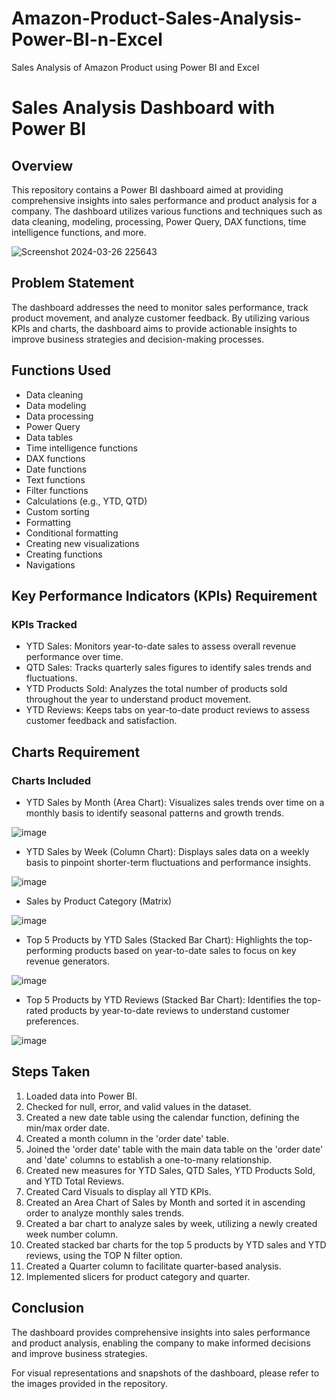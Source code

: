 # Amazon-Product-Sales-Analysis-Power-BI-n-Excel
Sales Analysis of Amazon Product using Power BI and Excel


# Sales Analysis Dashboard with Power BI

## Overview

This repository contains a Power BI dashboard aimed at providing comprehensive insights into sales performance and product analysis for a company. The dashboard utilizes various functions and techniques such as data cleaning, modeling, processing, Power Query, DAX functions, time intelligence functions, and more.


![Screenshot 2024-03-26 225643](https://github.com/rahulmaurya255/Student-Scores-Machine-learning/assets/155320538/1793f2ad-6717-40d9-b035-9e19234f1bc2)


## Problem Statement

The dashboard addresses the need to monitor sales performance, track product movement, and analyze customer feedback. By utilizing various KPIs and charts, the dashboard aims to provide actionable insights to improve business strategies and decision-making processes.

## Functions Used

- Data cleaning
- Data modeling
- Data processing
- Power Query
- Data tables
- Time intelligence functions
- DAX functions
- Date functions
- Text functions
- Filter functions
- Calculations (e.g., YTD, QTD)
- Custom sorting
- Formatting
- Conditional formatting
- Creating new visualizations
- Creating functions
- Navigations

## Key Performance Indicators (KPIs) Requirement

### KPIs Tracked

- YTD Sales: Monitors year-to-date sales to assess overall revenue performance over time.
- QTD Sales: Tracks quarterly sales figures to identify sales trends and fluctuations.
- YTD Products Sold: Analyzes the total number of products sold throughout the year to understand product movement.
- YTD Reviews: Keeps tabs on year-to-date product reviews to assess customer feedback and satisfaction.

## Charts Requirement

### Charts Included

- YTD Sales by Month (Area Chart): Visualizes sales trends over time on a monthly basis to identify seasonal patterns and growth trends.
  
![image](https://github.com/rahulmaurya255/PowerBI-Intellipaat-Assignments/assets/155320538/bfeb949b-9e47-47f9-9658-86c0429d9bab)



- YTD Sales by Week (Column Chart): Displays sales data on a weekly basis to pinpoint shorter-term fluctuations and performance insights.
  
![image](https://github.com/rahulmaurya255/PowerBI-Intellipaat-Assignments/assets/155320538/7a7f2bcf-2331-4f35-99dd-340d932c5866)







- Sales by Product Category (Matrix)
  
![image](https://github.com/rahulmaurya255/PowerBI-Intellipaat-Assignments/assets/155320538/3ea38226-f92c-4233-bcc7-40be3ad68fd7)






 

- Top 5 Products by YTD Sales (Stacked Bar Chart): Highlights the top-performing products based on year-to-date sales to focus on key revenue generators.
  
![image](https://github.com/rahulmaurya255/PowerBI-Intellipaat-Assignments/assets/155320538/ac3bb8c0-aa2c-45ae-8e35-7aa78801bcca)










- Top 5 Products by YTD Reviews (Stacked Bar Chart): Identifies the top-rated products by year-to-date reviews to understand customer preferences.
  
![image](https://github.com/rahulmaurya255/PowerBI-Intellipaat-Assignments/assets/155320538/86ec3041-b259-4105-9425-78d62e16115f)








 

## Steps Taken

1. Loaded data into Power BI.
2. Checked for null, error, and valid values in the dataset.
3. Created a new date table using the calendar function, defining the min/max order date.
4. Created a month column in the 'order date' table.
5. Joined the 'order date' table with the main data table on the 'order date' and 'date' columns to establish a one-to-many relationship.
6. Created new measures for YTD Sales, QTD Sales, YTD Products Sold, and YTD Total Reviews.
7. Created Card Visuals to display all YTD KPIs.
8. Created an Area Chart of Sales by Month and sorted it in ascending order to analyze monthly sales trends.
9. Created a bar chart to analyze sales by week, utilizing a newly created week number column.
10. Created stacked bar charts for the top 5 products by YTD sales and YTD reviews, using the TOP N filter option.
11. Created a Quarter column to facilitate quarter-based analysis.
12. Implemented slicers for product category and quarter.



## Conclusion

The dashboard provides comprehensive insights into sales performance and product analysis, enabling the company to make informed decisions and improve business strategies.

For visual representations and snapshots of the dashboard, please refer to the images provided in the repository.


